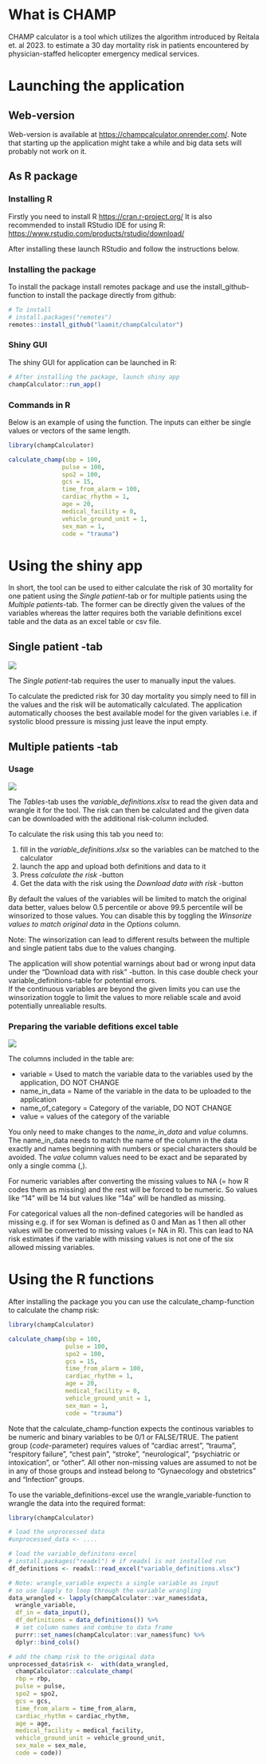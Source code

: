 
# What is CHAMP

CHAMP calculator is a tool which utilizes the algorithm introduced by
Reitala et. al 2023. to estimate a 30 day mortality risk in patients
encountered by physician-staffed helicopter emergency medical services.

# Launching the application

## Web-version

Web-version is available at <https://champcalculator.onrender.com/>.
Note that starting up the application might take a while and big data
sets will probably not work on it.

## As R package

### Installing R

Firstly you need to install R <https://cran.r-project.org/> It is also
recommended to install RStudio IDE for using R:
<https://www.rstudio.com/products/rstudio/download/>

After installing these launch RStudio and follow the instructions below.

### Installing the package

To install the package install remotes package and use the
install_github-function to install the package directly from github:

``` r
# To install
# install.packages("remotes")
remotes::install_github("laamit/champCalculator")
```

### Shiny GUI

The shiny GUI for application can be launched in R:

``` r
# After installing the package, launch shiny app
champCalculator::run_app()
```

### Commands in R

Below is an example of using the function. The inputs can either be
single values or vectors of the same length.

``` r
library(champCalculator)

calculate_champ(sbp = 100,
               pulse = 100,
               spo2 = 100,
               gcs = 15,
               time_from_alarm = 100,
               cardiac_rhythm = 1,
               age = 20,
               medical_facility = 0,
               vehicle_ground_unit = 1,
               sex_man = 1,
               code = "trauma")
```

# Using the shiny app

In short, the tool can be used to either calculate the risk of 30
mortality for one patient using the *Single patient*-tab or for multiple
patients using the *Multiple patients*-tab. The former can be directly
given the values of the variables whereas the latter requires both the
variable definitions excel table and the data as an excel table or csv
file.

## Single patient -tab

![](vignettes/champ_single.png)

The *Single patient*-tab requires the user to manually input the values.

To calculate the predicted risk for 30 day mortality you simply need to
fill in the values and the risk will be automatically calculated. The
application automatically chooses the best available model for the given
variables i.e. if systolic blood pressure is missing just leave the
input empty.

## Multiple patients -tab

### Usage

![](vignettes/champ_multiple.png)

The *Tables*-tab uses the *variable_definitions.xlsx* to read the given
data and wrangle it for the tool. The risk can then be calculated and
the given data can be downloaded with the additional risk-column
included.

To calculate the risk using this tab you need to:

1.  fill in the *variable_definitions.xlsx* so the variables can be
    matched to the calculator
2.  launch the app and upload both definitions and data to it
3.  Press *calculate the risk* -button
4.  Get the data with the risk using the *Download data with risk*
    -button

By default the values of the variables will be limited to match the
original data better, values below 0.5 percentile or above 99.5
percentile will be winsorized to those values. You can disable this by
toggling the *Winsorize values to match original data* in the *Options*
column.

Note: The winsorization can lead to different results between the
multiple and single patient tabs due to the values changing.

The application will show potential warnings about bad or wrong input
data under the “Download data with risk” -button. In this case double
check your variable_definitions-table for potential errors.  
If the continuous variables are beyond the given limits you can use the
winsorization toggle to limit the values to more reliable scale and
avoid potentially unrealiable results.

### Preparing the variable defitions excel table

![](vignettes/champ_variable_definitions.png)

The columns included in the table are:

- variable = Used to match the variable data to the variables used by
  the application, DO NOT CHANGE
- name_in_data = Name of the variable in the data to be uploaded to the
  application
- name_of_category = Category of the variable, DO NOT CHANGE
- value = values of the category of the variable

You only need to make changes to the *name_in_data* and *value* columns.
The name_in_data needs to match the name of the column in the data
exactly and names beginning with numbers or special characters should be
avoided. The *value* column values need to be exact and be separated by
only a single comma (,).

For numeric variables after converting the missing values to NA (= how R
codes them as missing) and the rest will be forced to be numeric. So
values like “14” will be 14 but values like “14a” will be handled as
missing.

For categorical values all the non-defined categories will be handled as
missing e.g. if for sex Woman is defined as 0 and Man as 1 then all
other values will be converted to missing values (= NA in R). This can
lead to NA risk estimates if the variable with missing values is not one
of the six allowed missing variables.

# Using the R functions

After installing the package you you can use the
calculate_champ-function to calculate the champ risk:

``` r
library(champCalculator)

calculate_champ(sbp = 100,
                pulse = 100,
                spo2 = 100,
                gcs = 15,
                time_from_alarm = 100,
                cardiac_rhythm = 1,
                age = 20,
                medical_facility = 0,
                vehicle_ground_unit = 1,
                sex_man = 1,
                code = "trauma")
```

Note that the calculate_champ-function expects the continous variables
to be numeric and binary variables to be 0/1 or FALSE/TRUE. The patient
group (*code*-parameter) requires values of “cardiac arrest”, “trauma”,
“respitory failure”, “chest pain”, “stroke”, “neurological”,
“psychiatric or intoxication”, or “other”. All other non-missing values
are assumed to not be in any of those groups and instead belong to
“Gynaecology and obstetrics” and “Infection” groups.

To use the variable_definitions-excel use the wrangle_variable-function
to wrangle the data into the required format:

``` r
library(champCalculator)

# load the unprocessed data
#unprocessed_data <- ....

# load the variable_definitons-excel
# install.packages("readxl") # if readxl is not installed run 
df_definitions <- readxl::read_excel("variable_definitions.xlsx")

# Note: wrangle_variable expects a single variable as input
# so use lapply to loop through the variable wrangling
data_wrangled <- lapply(champCalculator::var_names$data, 
  wrangle_variable,
  df_in = data_input(), 
  df_definitions = data_definitions()) %>%
  # set column names and combine to data frame
  purrr::set_names(champCalculator::var_names$func) %>%
  dplyr::bind_cols()

# add the champ risk to the original data
unprocessed_data$risk <-  with(data_wrangled, 
  champCalculator::calculate_champ(
  rbp = rbp,
  pulse = pulse,
  spo2 = spo2,
  gcs = gcs,
  time_from_alarm = time_from_alarm,
  cardiac_rhythm = cardiac_rhythm,
  age = age,
  medical_facility = medical_facility,
  vehicle_ground_unit = vehicle_ground_unit,
  sex_male = sex_male,
  code = code))  
```
